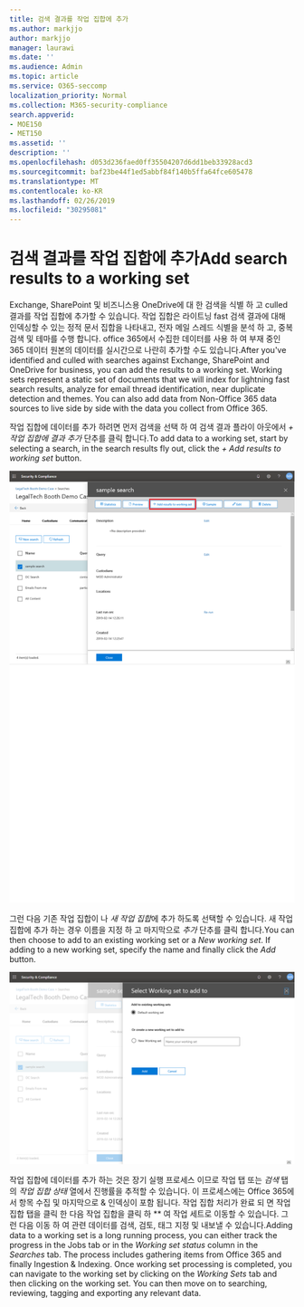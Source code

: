 ```yaml
---
title: 검색 결과를 작업 집합에 추가
ms.author: markjjo
author: markjjo
manager: laurawi
ms.date: ''
ms.audience: Admin
ms.topic: article
ms.service: O365-seccomp
localization_priority: Normal
ms.collection: M365-security-compliance
search.appverid:
- MOE150
- MET150
ms.assetid: ''
description: ''
ms.openlocfilehash: d053d236faed0ff35504207d6dd1beb33928acd3
ms.sourcegitcommit: baf23be44f1ed5abbf84f140b5ffa64fce605478
ms.translationtype: MT
ms.contentlocale: ko-KR
ms.lasthandoff: 02/26/2019
ms.locfileid: "30295081"
---
```

# <a name="add-search-results-to-a-working-set"></a><span data-ttu-id="0e30e-102">검색 결과를 작업 집합에 추가</span><span class="sxs-lookup"><span data-stu-id="0e30e-102">Add search results to a working set</span></span>

<span data-ttu-id="0e30e-p101">Exchange, SharePoint 및 비즈니스용 OneDrive에 대 한 검색을 식별 하 고 culled 결과를 작업 집합에 추가할 수 있습니다. 작업 집합은 라이트닝 fast 검색 결과에 대해 인덱싱할 수 있는 정적 문서 집합을 나타내고, 전자 메일 스레드 식별을 분석 하 고, 중복 검색 및 테마를 수행 합니다.  office 365에서 수집한 데이터를 사용 하 여 부재 중인 365 데이터 원본의 데이터를 실시간으로 나란히 추가할 수도 있습니다.</span><span class="sxs-lookup"><span data-stu-id="0e30e-p101">After you've identified and culled with searches against Exchange, SharePoint and OneDrive for business, you can add the results to a working set. Working sets represent a static set of documents that we will index for lightning fast search results, analyze for email thread identification, near duplicate detection and themes.  You can also add data from Non-Office 365 data sources to live side by side with the data you collect from Office 365.</span></span>

<span data-ttu-id="0e30e-106">작업 집합에 데이터를 추가 하려면 먼저 검색을 선택 하 여 검색 결과 플라이 아웃에서 *+ 작업 집합에 결과 추가* 단추를 클릭 합니다.</span><span class="sxs-lookup"><span data-stu-id="0e30e-106">To add data to a working set, start by selecting a search, in the search results fly out, click the *+ Add results to working set* button.</span></span>

![작업 집합에 데이터 추가](../media/c1b4fc00-7a15-4587-b9b0-ce594bb02e4d.png)

<span data-ttu-id="0e30e-p102">그런 다음 기존 작업 집합이 나 *새 작업 집합*에 추가 하도록 선택할 수 있습니다.  새 작업 집합에 추가 하는 경우 이름을 지정 하 고 마지막으로 *추가* 단추를 클릭 합니다.</span><span class="sxs-lookup"><span data-stu-id="0e30e-p102">You can then choose to add to an existing working set or a *New working set*.  If adding to a new working set, specify the name and finally click the *Add* button.</span></span>

![작업 집합 선택](../media/e8c6ab51-da8d-4c39-9b21-26bfdf453fb9.png)

<span data-ttu-id="0e30e-p103">작업 집합에 데이터를 추가 하는 것은 장기 실행 프로세스 이므로 작업 탭 또는 *검색* 탭의 *작업 집합 상태* 열에서 진행률을 추적할 수 있습니다.  이 프로세스에는 Office 365에서 항목 수집 및 마지막으로 & 인덱싱이 포함 됩니다.  작업 집합 처리가 완료 되 면 작업 집합 탭을 클릭 한 다음 작업 집합을 클릭 하 \*\* 여 작업 세트로 이동할 수 있습니다.  그런 다음 이동 하 여 관련 데이터를 검색, 검토, 태그 지정 및 내보낼 수 있습니다.</span><span class="sxs-lookup"><span data-stu-id="0e30e-p103">Adding data to a working set is a long running process, you can either track the progress in the Jobs tab or in the *Working set status* column in the *Searches* tab.  The process includes gathering items from Office 365 and finally Ingestion & Indexing.  Once working set processing is completed, you can navigate to the working set by clicking on the *Working Sets* tab and then clicking on the working set.  You can then move on to searching, reviewing, tagging and exporting any relevant data.</span></span>